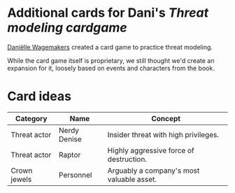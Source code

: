 # Additional cards for Dani's *Threat modeling cardgame*

[Daniëlle Wagemakers](https://www.linkedin.com/in/daniellewagemakers/) created a card game to practice threat modeling. 

While the card game itself is proprietary, we still thought we'd create an expansion for it, loosely based on events and characters from the book.


# Card ideas

| Category | Name | Concept |
| -------- | ---- | ------- |
| Threat actor | Nerdy Denise | Insider threat with high privileges. |
| Threat actor | Raptor | Highly aggressive force of destruction. |
| Crown jewels | Personnel | Arguably a company's most valuable asset. |

